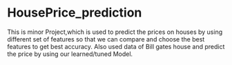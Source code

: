 # HousePrice_prediction
This is minor Project,which is used to predict the prices on houses by using different set of features so that we can compare and choose the best features to get best accuracy.
Also used data of Bill gates house and predict the price by using our learned/tuned Model.

